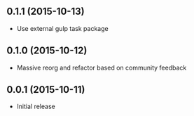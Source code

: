 ## 0.1.1 (2015-10-13)
* Use external gulp task package

## 0.1.0 (2015-10-12)
* Massive reorg and refactor based on community feedback

## 0.0.1 (2015-10-11)
* Initial release
